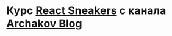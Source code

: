 # Курс [React Sneakers](https://youtube.com/playlist?list=PL0FGkDGJQjJEos_0yVkbKjsQ9zGVy3dG7 "Youtube")  c канала [Archakov Blog](https://www.youtube.com/@ArchakovBlog)
